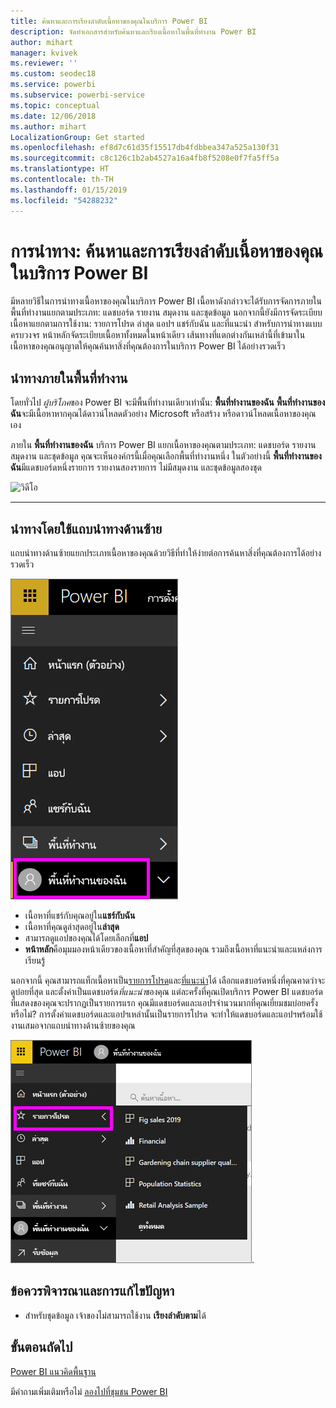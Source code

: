 ```yaml
---
title: ค้นหาและการเรียงลำดับเนื้อหาของคุณในบริการ Power BI
description: จัดทำเอกสารสำหรับค้นหาและเรียงเนื้อหาในพื้นที่ทำงาน Power BI
author: mihart
manager: kvivek
ms.reviewer: ''
ms.custom: seodec18
ms.service: powerbi
ms.subservice: powerbi-service
ms.topic: conceptual
ms.date: 12/06/2018
ms.author: mihart
LocalizationGroup: Get started
ms.openlocfilehash: ef8d7c61d35f15517db4fdbbea347a525a130f31
ms.sourcegitcommit: c8c126c1b2ab4527a16a4fb8f5208e0f7fa5ff5a
ms.translationtype: HT
ms.contentlocale: th-TH
ms.lasthandoff: 01/15/2019
ms.locfileid: "54288232"
---
```

# <a name="navigation-searching-finding-and-sorting-content-in-power-bi-service"></a>การนำทาง: ค้นหาและการเรียงลำดับเนื้อหาของคุณในบริการ Power BI
มีหลายวิธีในการนำทางเนื้อหาของคุณในบริการ Power BI เนื้อหาดังกล่าวจะได้รับการจัดการภายในพื้นที่ทำงานแยกตามประเภท: แดชบอร์ด รายงาน สมุดงาน และชุดข้อมูล  นอกจากนี้ยังมีการจัดระเบียบเนื้อหาแยกตามการใช้งาน: รายการโปรด ล่าสุด แอปฯ แชร์กับฉัน และที่แนะนำ สำหรับการนำทางแบบครบวงจร หน้าหลักจัดระเบียบเนื้อหาทั้งหมดในหน้าเดียว เส้นทางที่แตกต่างกันเหล่านี้ที่เข้ามาในเนื้อหาของคุณอนุญาตให้คุณค้นหาสิ่งที่คุณต้องการในบริการ Power BI ได้อย่างรวดเร็ว  

## <a name="navigation-within-workspaces"></a>นำทางภายในพื้นที่ทำงาน

โดยทั่วไป *ผู้บริโภค*ของ Power BI จะมีพื้นที่ทำงานเดียวเท่านั้น: **พื้นที่ทำงานของฉัน** **พื้นที่ทำงานของฉัน**จะมีเนื้อหาหากคุณได้ดาวน์โหลดตัวอย่าง Microsoft หรือสร้าง หรือดาวน์โหลดเนื้อหาของคุณเอง  

ภายใน **พื้นที่ทำงานของฉัน** บริการ Power BI แยกเนื้อหาของคุณตามประเภท: แดชบอร์ด รายงาน สมุดงาน และชุดข้อมูล คุณจะเห็นองค์กรนี้เมื่อคุณเลือกพื้นที่ทำงานหนึ่ง ในตัวอย่างนี้ **พื้นที่ทำงานของฉัน**มีแดชบอร์ดหนึ่งรายการ รายงานสองรายการ ไม่มีสมุดงาน และชุดข้อมูลสองชุด

![วิดีโอ](./media/end-user-search-sort/nav.gif)

________________________________________

## <a name="navigation-using-the-left-navbar"></a>นำทางโดยใช้แถบนำทางด้านซ้าย
แถบนำทางด้านซ้ายแยกประเภทเนื้อหาของคุณด้วยวิธีที่ทำให้ง่ายต่อการค้นหาสิ่งที่คุณต้องการได้อย่างรวดเร็ว  

![แถบนำทางด้านซ้าย](./media/end-user-search-sort/power-bi-newnav2.png)


- เนื้อหาที่แชร์กับคุณอยู่ใน**แชร์กับฉัน**
- เนื้อหาที่คุณดูล่าสุดอยู่ใน**ล่าสุด** 
- สามารถดูแอปของคุณได้โดยเลือกที่**แอป**
- **หน้าหลัก**คือมุมมองหน้าเดียวของเนื้อหาที่สำคัญที่สุดของคุณ รวมถึงเนื้อหาที่แนะนำและแหล่งการเรียนรู้

นอกจากนี้ คุณสามารถแท็กเนื้อหาเป็น[รายการโปรด](end-user-favorite.md)และ[ที่แนะนำ](end-user-featured.md)ได้ เลือกแดชบอร์ดหนึ่งที่คุณคาดว่าจะดูบ่อยที่สุด และตั้งค่าเป็นแดชบอร์ด*ที่แนะนำ*ของคุณ แต่ละครั้งที่คุณเปิดบริการ Power BI แดชบอร์ดที่แสดงของคุณจะปรากฏเป็นรายการแรก คุณมีแดชบอร์ดและแอปฯจำนวนมากที่คุณเยี่ยมชมบ่อยครั้งหรือไม่? การตั้งค่าแดชบอร์ดและแอปฯเหล่านั้นเป็นรายการโปรด จะทำให้แดชบอร์ดและแอปฯพร้อมใช้งานเสมอจากแถบนำทางด้านซ้ายของคุณ

![เมนูลอยที่ชื่นชอบ](./media/end-user-search-sort/power-bi-favorite-flyout.png).


## <a name="considerations-and-troubleshooting"></a>ข้อควรพิจารณาและการแก้ไขปัญหา
* สำหรับชุดข้อมูล เจ้าของไม่สามารถใช้งาน **เรียงลำดับตาม**ได้

## <a name="next-steps"></a>ขั้นตอนถัดไป
[Power BI แนวคิดพื้นฐาน](end-user-basic-concepts.md)

มีคำถามเพิ่มเติมหรือไม่ [ลองไปที่ชุมชน Power BI](http://community.powerbi.com/)